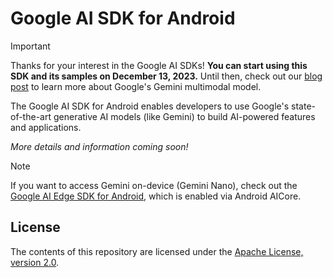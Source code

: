 # Google AI SDK for Android

> [!IMPORTANT]
> Thanks for your interest in the Google AI SDKs! **You can start using this SDK and its samples on
> December 13, 2023.** Until then, check out our
> [blog post](https://blog.google/technology/ai/google-gemini-ai/) to learn more about Google's
> Gemini multimodal model.

The Google AI SDK for Android enables developers to use Google's state-of-the-art generative AI
models (like Gemini) to build AI-powered features and applications.

*More details and information coming soon!*

> [!NOTE]
> If you want to access Gemini on-device (Gemini Nano), check out the
> [Google AI Edge SDK for Android](https://android-developers.googleblog.com/2023/12/a-new-foundation-for-ai-on-android.html),
> which is enabled via Android AICore.

## License

The contents of this repository are licensed under the
[Apache License, version 2.0](http://www.apache.org/licenses/LICENSE-2.0).
